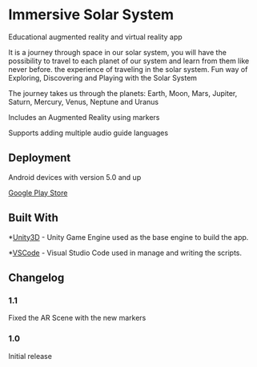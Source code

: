 
# Immersive Solar System

Educational augmented reality and virtual reality app

It is a journey through space in our solar system, you will have the possibility to travel to each planet of our system and learn from them like never before.
the experience of traveling in the solar system.
Fun way of Exploring, Discovering and Playing with the Solar System

The journey takes us through the planets: Earth, Moon, Mars, Jupiter, Saturn, Mercury, Venus, Neptune and Uranus 

Includes an Augmented Reality using markers 

Supports adding multiple audio guide languages 

## Deployment

Android devices with version 5.0 and up

[Google Play Store](https://play.google.com/store/apps/details?id=com.vrteek.solar_system)

## Built With

*[Unity3D](https://unity3d.com/) - Unity Game Engine used as the base engine to build the app.

*[VSCode](https://code.visualstudio.com/) - Visual Studio Code used in manage and writing the scripts.

## Changelog
### 1.1
Fixed the AR Scene with the new markers

### 1.0
Initial release
